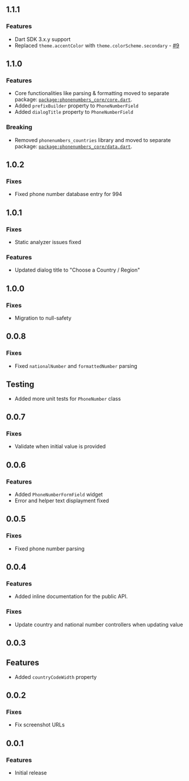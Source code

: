 ## 1.1.1

### Features

- Dart SDK 3.x.y support
- Replaced `theme.accentColor` with `theme.colorScheme.secondary` - [#9](https://github.com/fonibo/phonenumbers/pull/9)

## 1.1.0

### Features

- Core functionalities like parsing & formatting moved to separate package: [`package:phonenumbers_core/core.dart`](https://pub.dev/packages/phonenumbers_core).
- Added `prefixBuilder` property to `PhoneNumberField`
- Added `dialogTitle` property to `PhoneNumberField`

### Breaking

- Removed `phonenumbers_countries` library and moved to separate package: [`package:phonenumbers_core/data.dart`](https://pub.dev/packages/phonenumbers_core).

## 1.0.2

### Fixes

- Fixed phone number database entry for 994

## 1.0.1

### Fixes

- Static analyzer issues fixed

### Features

- Updated dialog title to "Choose a Country / Region"

## 1.0.0

### Fixes

- Migration to null-safety

## 0.0.8

### Fixes

- Fixed `nationalNumber` and `formattedNumber` parsing

## Testing

- Added more unit tests for `PhoneNumber` class

## 0.0.7

### Fixes

- Validate when initial value is provided

## 0.0.6

### Features

- Added `PhoneNumberFormField` widget
- Error and helper text displayment fixed

## 0.0.5

### Fixes

- Fixed phone number parsing

## 0.0.4

### Features

- Added inline documentation for the public API.

### Fixes

- Update country and national number controllers when updating value

## 0.0.3

## Features

- Added `countryCodeWidth` property

## 0.0.2

### Fixes

- Fix screenshot URLs

## 0.0.1

### Features

- Initial release
